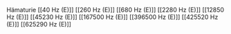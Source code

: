 Hämaturie
[[40 Hz (E)]]
[[260 Hz (E)]]
[[680 Hz (E)]]
[[2280 Hz (E)]]
[[12850 Hz (E)]]
[[45230 Hz (E)]]
[[167500 Hz (E)]]
[[396500 Hz (E)]]
[[425520 Hz (E)]]
[[625290 Hz (E)]]